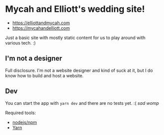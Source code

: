 # Mycah and Elliott's wedding site!

- https://elliottandmycah.com
- https://mycahandelliott.com

Just a basic site with mostly static content for us to play around with various tech. :)

## I'm not a designer

Full disclosure. I'm not a website designer and kind of suck at it, but I do know how to build and host a website. 

## Dev

You can start the app with `yarn dev` and there are no tests yet. :( _sad womp_

Required tools:

- [nodejs/npm](https://nodejs.org/en/download/package-manager/)
- [Yarn](https://classic.yarnpkg.com/en/)
